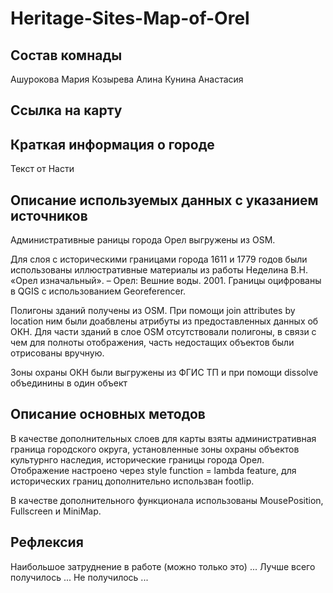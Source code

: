 # Heritage-Sites-Map-of-Orel
## Состав комнады
Ашурокова Мария
Козырева Алина
Кунина Анастасия

## Ссылка на карту

## Краткая информация о городе

Текст от Насти

## Описание используемых данных с указанием источников
Административные раницы города Орел выгружены из OSM.

Для слоя с историческими границами города 1611 и 1779 годов были использованы иллюстративные материалы из работы Неделина В.Н. «Орел изначальный». – Орел: Вешние воды. 2001. Границы оцифрованы в QGIS с использованием Georeferencer.

Полигоны зданий получены из OSM. При помощи join attributes by location ним были доабвлены атрибуты из предоставленных данных об ОКН. Для части зданий в слое OSM отсутствовали полигоны, в связи с чем для полноты отображения, часть недостащих объектов были отрисованы вручную.

Зоны охраны ОКН были выгружены из ФГИС ТП и при помощи dissolve объединины в один объект

## Описание основных методов
В качестве дополнительных слоев для карты взяты административная граница городского округа, установленные зоны охраны объектов культурнго наследия, исторические границы города Орел. Отображение настроено через style function = lambda feature, для исторических границ дополнительно использван footlip.

В качестве дополнительного функционала использованы MousePosition, Fullscreen и MiniMap.

## Рефлексия
Наибольшое затруднение в работе (можно только это) ...
Лучше всего получилось ...
Не получилось ...
